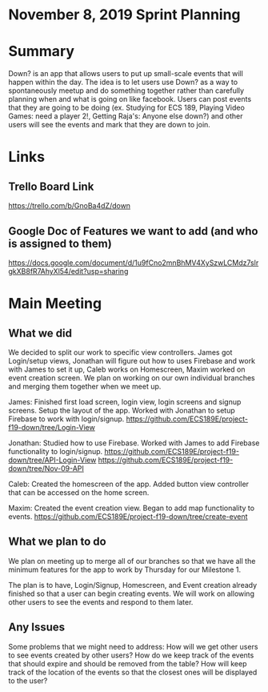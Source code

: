 # November 8, 2019 Sprint Planning #

# Summary # 
Down? is an app that allows users to put up small-scale events that will happen within the day. The idea is to let users use Down? as a way to spontaneously meetup and do something together rather than carefully planning when and what is going on like facebook. Users can post events that they are going to be doing (ex. Studying for ECS 189, Playing Video Games: need a player 2!, Getting Raja's: Anyone else down?) and other users will see the events and mark that they are down to join.

# Links #

## Trello Board Link ##
https://trello.com/b/GnoBa4dZ/down

## Google Doc of Features we want to add (and who is assigned to them) ##
https://docs.google.com/document/d/1u9fCno2mnBhMV4XySzwLCMdz7slrgkXB8fR7AhyXl54/edit?usp=sharing


# Main Meeting #
## What we did ##
We decided to split our work to specific view controllers. James got Login/setup views, Jonathan will figure out how to uses Firebase and work with James to set it up, Caleb works on Homescreen, Maxim worked on event creation screen. We plan on working on our own individual branches and merging them together when we meet up.

James: 
Finished first load screen, login view, login screens and signup screens. 
Setup the layout of the app. 
Worked with Jonathan to setup Firebase to work with login/signup.
https://github.com/ECS189E/project-f19-down/tree/Login-View


Jonathan: 
Studied how to use Firebase.
Worked with James to add Firebase functionality to login/signup.
https://github.com/ECS189E/project-f19-down/tree/API-Login-View
https://github.com/ECS189E/project-f19-down/tree/Nov-09-API

Caleb:
Created the homescreen of the app.
Added button view controller that can be accessed on the home screen.

Maxim:
Created the event creation view.
Began to add map functionality to events.
https://github.com/ECS189E/project-f19-down/tree/create-event


## What we plan to do ##
We plan on meeting up to merge all of our branches so that we have all the minimum features for the app to work by Thursday for our Milestone 1.

The plan is to have, Login/Signup, Homescreen, and Event creation already finished so that a user can begin creating events. We will work on allowing other users to see the events and respond to them later.

## Any Issues ##
Some problems that we might need to address: How will we get other users to see events created by other users? How do we keep track of the events that should expire and should be removed from the table? How will keep track of the location of the events so that the closest ones will be displayed to the user?
